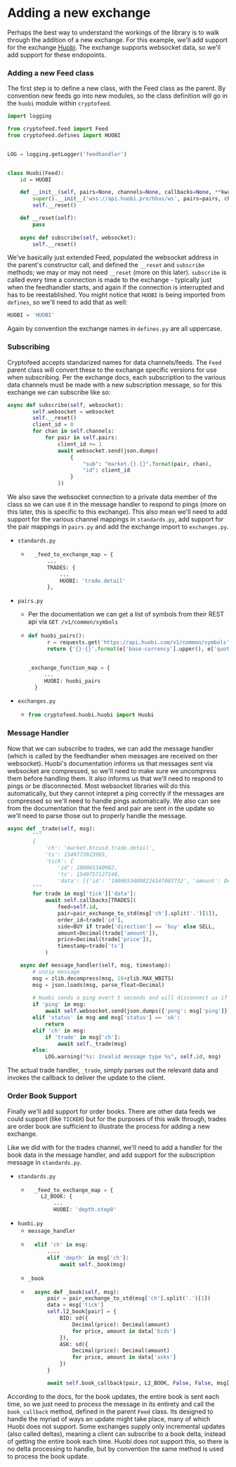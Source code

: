 # Adding a new exchange

Perhaps the best way to understand the workings of the library is to walk through the addition of a new exchange. For this example, we'll 
add support for the exchange [Huobi](https://huobi.readme.io/docs/ws-api-reference). The exchange supports websocket data, so we'll 
add support for these endopoints.


### Adding a new Feed class
The first step is to define a new class, with the Feed class as the parent. By convention new feeds go into new modules, so the 
class definition will go in the `huobi` module within `cryptofeed`. 

```python
import logging

from cryptofeed.feed import Feed
from cryptofeed.defines import HUOBI


LOG = logging.getLogger('feedhandler')


class Huobi(Feed):
    id = HUOBI

    def __init__(self, pairs=None, channels=None, callbacks=None, **kwargs):
        super().__init__('wss://api.huobi.pro/hbus/ws', pairs=pairs, channels=channels, callbacks=callbacks, **kwargs)
        self.__reset()

    def __reset(self):
        pass
    
    async def subscribe(self, websocket):
        self.__reset()

```

We've basically just extended Feed, populated the websocket address in the parent's constructor call, and defined the `__reset` and `subscribe` methods; we may or may not need `__reset` (more on this later). `subscribe` is called every time a connection is made to the exchange - typically just when the feedhandler starts, and again if the connection is interrupted and has to be reestablished. You might notice that `HUOBI` is being imported from `defines`, so we'll need to add that as well:

```python
HUOBI = 'HUOBI'
```

Again by convention the exchange names in `defines.py` are all uppercase.

### Subscribing
Cryptofeed accepts standarized names for data channels/feeds. The `Feed` parent class will convert these to the exchange specific versions for use when subscribing. Per the exchange docs, each subscription to the various data channels must be made with a new subscription message, so for this exchange we can subscribe like so:


```python
async def subscribe(self, websocket):
        self.websocket = websocket
        self.__reset()
        client_id = 0
        for chan in self.channels:
            for pair in self.pairs:
                client_id += 1
                await websocket.send(json.dumps(
                    {
                        "sub": "market.{}.{}".format(pair, chan),
                        "id": client_id
                    }
                ))
```
We also save the websocket connection to a private data member of the class so we can use it in the message handler to respond to pings (more on this later, this is specific to this exchange).
This also mean we'll need to add support for the various channel mappings in `standards.py`, add support for the pair mappings in `pairs.py` and add the exchange import to `exchanges.py`. 


* `standards.py`
    - ```python
        _feed_to_exchange_map = {
            ...
            TRADES: {
                ...
                HUOBI: 'trade.detail'
            },
        ```

* `pairs.py`
    - Per the documentation we can get a list of symbols from their REST api via `GET /v1/common/symbols`
    - ```python
      def huobi_pairs():
            r = requests.get('https://api.huobi.com/v1/common/symbols').json()
            return {'{}-{}'.format(e['base-currency'].upper(), e['quote-currency'].upper()) : '{}{}'.format(e['base-currency'], e['quote-currency']) for e in r['data']}


      _exchange_function_map = {
           ...
           HUOBI: huobi_pairs
        }
      ```
* `exchanges.py`
    - ```python
      from cryptofeed.huobi.huobi import Huobi
      ```

### Message Handler
Now that we can subscribe to trades, we can add the message handler (which is called by the feedhandler when messages are received on ther websocket). Huobi's documentation informs us that messages sent via websocket are compressed, so we'll need to make sure we uncompress them before handling them. It also informs us that we'll need to respond to pings or be disconnected. Most websocket libraries will do this automatically, but they cannot intepret a ping correctly if the messages are compressed so we'll need to handle pings automatically. We also can see from the documentation that the feed and pair are sent in the update so we'll need to parse those out to properly handle the message. 


```python
async def _trade(self, msg):
        """
        {
            'ch': 'market.btcusd.trade.detail',
            'ts': 1549773923965, 
            'tick': {
                'id': 100065340982, 
                'ts': 1549757127140,
                'data': [{'id': '10006534098224147003732', 'amount': Decimal('0.0777'), 'price': Decimal('3669.69'), 'direction': 'buy', 'ts': 1549757127140}]}}
        """
        for trade in msg['tick']['data']:
            await self.callbacks[TRADES](
                feed=self.id,
                pair=pair_exchange_to_std(msg['ch'].split('.')[1]),
                order_id=trade['id'],
                side=BUY if trade['direction'] == 'buy' else SELL,
                amount=Decimal(trade['amount']),
                price=Decimal(trade['price']),
                timestamp=trade['ts']
            )

    async def message_handler(self, msg, timestamp):
        # unzip message
        msg = zlib.decompress(msg, 16+zlib.MAX_WBITS)
        msg = json.loads(msg, parse_float=Decimal)
        
        # Huobi sends a ping evert 5 seconds and will disconnect us if we do not respond to it
        if 'ping' in msg:
            await self.websocket.send(json.dumps({'pong': msg['ping']}))
        elif 'status' in msg and msg['status'] == 'ok':
            return
        elif 'ch' in msg:
            if 'trade' in msg['ch']:
                await self._trade(msg)
        else:
            LOG.warning("%s: Invalid message type %s", self.id, msg)
```

The actual trade handler, `_trade`, simply parses out the relevant data and invokes the callback to deliver the update to the client. 

### Order Book Support

Finally we'll add support for order books. There are other data feeds we could support (like `TICKER`) but for the purposes of this walk through, trades are order book are sufficient to illustrate the process for adding a new exchange. 

Like we did with for the trades channel, we'll need to add a handler for the book data in the message handler, and add support for the subscription message in `standards.py`.


* `standards.py`
  - ```python
      _feed_to_exchange_map = {
        L2_BOOK: {
            ...
            HUOBI: 'depth.step0'
    ```
* `huobi.py`
  - `message_handler`
  - ```python
      elif 'ch' in msg:
          ....
          elif 'depth' in msg['ch']:
              await self._book(msg)
    ```
  - `_book`
  - ```python
      async def _book(self, msg):
          pair = pair_exchange_to_std(msg['ch'].split('.')[1])
          data = msg['tick']
          self.l2_book[pair] = {
              BID: sd({
                  Decimal(price): Decimal(amount)
                  for price, amount in data['bids']
              }),
              ASK: sd({
                  Decimal(price): Decimal(amount)
                  for price, amount in data['asks']
              })
          }

          await self.book_callback(pair, L2_BOOK, False, False, msg['ts'])
    ```
   
According to the docs, for the book updates, the entire book is sent each time, so we just need to process the message in its entirety and call the `book_callback` method, defined in the parent `Feed` class. Its designed to handle the myriad of ways an update might take place, many of which Huobi does not support. Some exchanges supply only incremental updates (also called deltas), meaning a client can subscribe to a book delta, instead of getting the entire book each time. Huobi does not support this, so there is no delta processing to handle, but by convention the same method is used to process the book update. 
